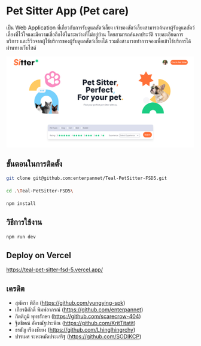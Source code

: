 # Pet Sitter App (Pet care)

เป็น Web Application ที่เกี่ยวกับการรับดูแลสัตว์เลี้ยง เจ้าของสัตว์เลี้ยงสามารถค้นหาผู้รับดูแลสัตว์เลี้ยงที่ไว้ใจและมีความเชื่อถือได้ในระหว่างที่ไม่อยู่บ้าน โดยสามารถค้นหาประวัติ รายละเอียดการบริการ และรีวิวจากผู้ใช้บริการของผู้รับดูแลสัตว์เลี้ยงได้ รวมถึงสามารถทำการจองเพื่อเข้าใช้บริการได้ผ่านทางเว็บไซต์

![readmepic](./src/asset/images/readmepic.png)

## ขั้นตอนในการติดตั้ง

```bash
git clone git@github.com:enterpannet/Teal-PetSitter-FSD5.git

cd .\Teal-PetSitter-FSD5\

npm install
```

## วิธีการใช้งาน

```bash
npm run dev
```

## Deploy on Vercel

https://teal-pet-sitter-fsd-5.vercel.app/

## เครดิต

- สุพัตรา พิลึก (https://github.com/yungying-spk)
- เกียรติศักดิ์ พิมพ์อาภรณ์ (https://github.com/enterpannet)
- กิตติภูมิ พุทธรักษา (https://github.com/scarecrow-404)
- ฐิตธิษณ์ อัครณัฐประพิณ (https://github.com/KritTitatit)
- ธรธัญ เรืองชัยยง (https://github.com/Lhinglhingrchy)
- ปารเมศ ระหะหมัดประเสริฐ (https://github.com/SODIKCP)
